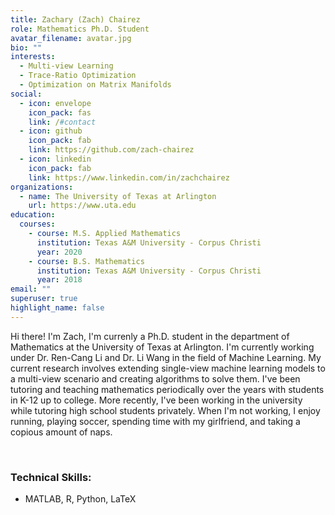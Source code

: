 ```yaml
---
title: Zachary (Zach) Chairez
role: Mathematics Ph.D. Student
avatar_filename: avatar.jpg
bio: ""
interests:
  - Multi-view Learning
  - Trace-Ratio Optimization
  - Optimization on Matrix Manifolds
social:
  - icon: envelope
    icon_pack: fas
    link: /#contact
  - icon: github
    icon_pack: fab
    link: https://github.com/zach-chairez
  - icon: linkedin
    icon_pack: fab
    link: https://www.linkedin.com/in/zachchairez
organizations:
  - name: The University of Texas at Arlington
    url: https://www.uta.edu
education:
  courses:
    - course: M.S. Applied Mathematics
      institution: Texas A&M University - Corpus Christi
      year: 2020
    - course: B.S. Mathematics
      institution: Texas A&M University - Corpus Christi
      year: 2018
email: ""
superuser: true
highlight_name: false
---
```

Hi there! I'm Zach, I'm currenly a Ph.D. student in the department of Mathematics at the University of Texas at Arlington.  I'm currently working under Dr. Ren-Cang Li and Dr. Li Wang in the field of Machine Learning.  My current research involves extending single-view machine learning models to a multi-view scenario and creating algorithms to solve them.  I've been tutoring and teaching mathematics periodically over the years with students in K-12 up to college.  More recently, I've been working in the university while tutoring high school students privately.  When I'm not working, I enjoy running, playing soccer, spending time with my girlfriend, and taking a copious amount of naps.  

<br>

### **Technical Skills:**

* MATLAB, R, Python, LaTeX
